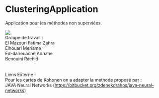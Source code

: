 # ClusteringApplication
Application pour les méthodes non superviées.

<img src="https://raw.githubusercontent.com/dmvprojectfstf/ClusteringApplication/master/src/app/logo_panel.PNG" /> <br/>
Groupe de travail : <br/>
El Mazouri Fatima Zahra <br/>
Elhouari Meriame <br/>
Ed-dariouache Adnane <br/>
Benouini Rachid <br/>
<br/>
<br/>
Liens Externe : <br/>
Pour les cartes de Kohonen on a adapter la methode proposé par :<br/>
JAVA Neural Networks (https://bitbucket.org/zdenekdrahos/java-neural-networks)
